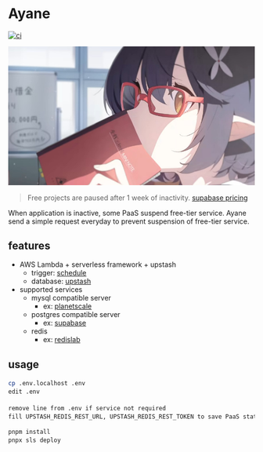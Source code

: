 # Ayane

[![ci](https://github.com/if1live/ayane/actions/workflows/ci.yml/badge.svg)](https://github.com/if1live/ayane/actions/workflows/ci.yml)

![ayane](https://raw.githubusercontent.com/if1live/ayane/main/document/ayane-pv.jpg)

> Free projects are paused after 1 week of inactivity.
> [supabase pricing](https://supabase.com/pricing)

When application is inactive, some PaaS suspend free-tier service.
Ayane send a simple request everyday to prevent suspension of free-tier service.

## features

* AWS Lambda + serverless framework + upstash
    - trigger: [schedule][serverless-schedule]
    - database: [upstash][upstash]
* supported services
    - mysql compatible server
        * ex: [planetscale][planetscale]
    - postgres compatible server
        * ex: [supabase][supabase]
    - redis
        * ex: [redislab][redislab]

## usage

```bash
cp .env.localhost .env
edit .env

remove line from .env if service not required
fill UPSTASH_REDIS_REST_URL, UPSTASH_REDIS_REST_TOKEN to save PaaS status
```

```bash
pnpm install
pnpx sls deploy
```

[upstash]: https://upstash.com/
[supabase]: https://supabase.com/
[planetscale]: https://planetscale.com/
[redislab]: https://redis.com/
[serverless-schedule]: https://www.serverless.com/framework/docs/providers/aws/events/schedule
